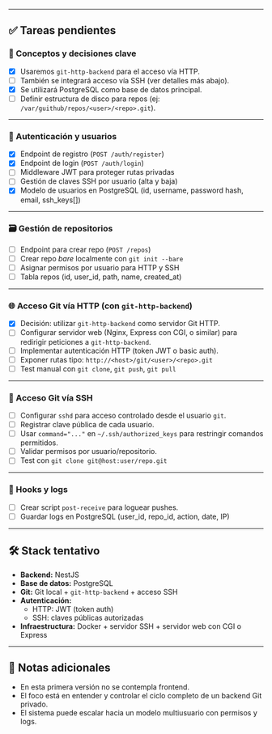 
---

## ✅ Tareas pendientes

### 🧠 Conceptos y decisiones clave
- [x] Usaremos `git-http-backend` para el acceso vía HTTP.
- [ ] También se integrará acceso vía SSH (ver detalles más abajo).
- [x] Se utilizará PostgreSQL como base de datos principal.
- [ ] Definir estructura de disco para repos (ej: `/var/guithub/repos/<user>/<repo>.git`).

---

### 🔐 Autenticación y usuarios
- [x] Endpoint de registro (`POST /auth/register`)
- [x] Endpoint de login (`POST /auth/login`)
- [ ] Middleware JWT para proteger rutas privadas
- [ ] Gestión de claves SSH por usuario (alta y baja)
- [x] Modelo de usuarios en PostgreSQL (id, username, password hash, email, ssh_keys[])

---

### 🗃️ Gestión de repositorios
- [ ] Endpoint para crear repo (`POST /repos`)
- [ ] Crear repo *bare* localmente con `git init --bare`
- [ ] Asignar permisos por usuario para HTTP y SSH
- [ ] Tabla repos (id, user_id, path, name, created_at)

---

### 🌐 Acceso Git vía HTTP (con `git-http-backend`)
- [x] Decisión: utilizar `git-http-backend` como servidor Git HTTP.
- [ ] Configurar servidor web (Nginx, Express con CGI, o similar) para redirigir peticiones a `git-http-backend`.
- [ ] Implementar autenticación HTTP (token JWT o basic auth).
- [ ] Exponer rutas tipo: `http://<host>/git/<user>/<repo>.git`
- [ ] Test manual con `git clone`, `git push`, `git pull`

---

### 🔐 Acceso Git vía SSH
- [ ] Configurar `sshd` para acceso controlado desde el usuario `git`.
- [ ] Registrar clave pública de cada usuario.
- [ ] Usar `command="..."` en `~/.ssh/authorized_keys` para restringir comandos permitidos.
- [ ] Validar permisos por usuario/repositorio.
- [ ] Test con `git clone git@host:user/repo.git`

---

### 📜 Hooks y logs
- [ ] Crear script `post-receive` para loguear pushes.
- [ ] Guardar logs en PostgreSQL (user_id, repo_id, action, date, IP)

---

## 🛠️ Stack tentativo

- **Backend:** NestJS
- **Base de datos:** PostgreSQL
- **Git:** Git local + `git-http-backend` + acceso SSH
- **Autenticación:**
  - HTTP: JWT (token auth)
  - SSH: claves públicas autorizadas
- **Infraestructura:** Docker + servidor SSH + servidor web con CGI o Express

--- 

## 🧾 Notas adicionales

- En esta primera versión no se contempla frontend.
- El foco está en entender y controlar el ciclo completo de un backend Git privado.
- El sistema puede escalar hacia un modelo multiusuario con permisos y logs.

